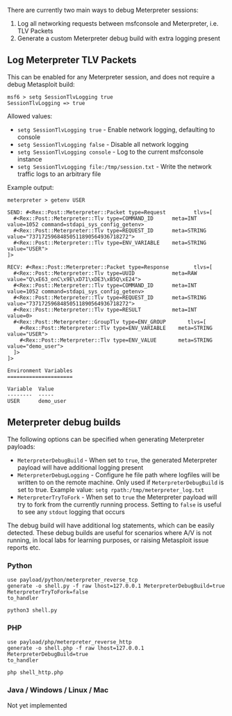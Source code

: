 There are currently two main ways to debug Meterpreter sessions:

1. Log all networking requests between msfconsole and Meterpreter, i.e. TLV Packets
2. Generate a custom Meterpreter debug build with extra logging present

## Log Meterpreter TLV Packets

This can be enabled for any Meterpreter session, and does not require a debug Metasploit build:

```
msf6 > setg SessionTlvLogging true
SessionTlvLogging => true
```

Allowed values:

- `setg SessionTlvLogging true` - Enable network logging, defaulting to console
- `setg SessionTlvLogging false` - Disable all network logging
- `setg SessionTlvLogging console` - Log to the current msfconsole instance
- `setg SessionTlvLogging file:/tmp/session.txt` - Write the network traffic logs to an arbitrary file


Example output:

```
meterpreter > getenv USER

SEND: #<Rex::Post::Meterpreter::Packet type=Request         tlvs=[
  #<Rex::Post::Meterpreter::Tlv type=COMMAND_ID      meta=INT        value=1052 command=stdapi_sys_config_getenv>
  #<Rex::Post::Meterpreter::Tlv type=REQUEST_ID      meta=STRING     value="73717259684850511890564936718272">
  #<Rex::Post::Meterpreter::Tlv type=ENV_VARIABLE    meta=STRING     value="USER">
]>

RECV: #<Rex::Post::Meterpreter::Packet type=Response        tlvs=[
  #<Rex::Post::Meterpreter::Tlv type=UUID            meta=RAW        value="Q\xE63_onC\x9E\xD71\xDE3\xB5Q\xE24">
  #<Rex::Post::Meterpreter::Tlv type=COMMAND_ID      meta=INT        value=1052 command=stdapi_sys_config_getenv>
  #<Rex::Post::Meterpreter::Tlv type=REQUEST_ID      meta=STRING     value="73717259684850511890564936718272">
  #<Rex::Post::Meterpreter::Tlv type=RESULT          meta=INT        value=0>
  #<Rex::Post::Meterpreter::GroupTlv type=ENV_GROUP       tlvs=[
    #<Rex::Post::Meterpreter::Tlv type=ENV_VARIABLE    meta=STRING     value="USER">
    #<Rex::Post::Meterpreter::Tlv type=ENV_VALUE       meta=STRING     value="demo_user">
  ]>
]>

Environment Variables
=====================

Variable  Value
--------  -----
USER      demo_user
```

## Meterpreter debug builds

The following options can be specified when generating Meterpreter payloads:

- `MeterpreterDebugBuild` - When set to `true`, the generated Meterpreter payload will have additional logging present
- `MeterpreterDebugLogging` - Configure he file path where logfiles will be written to on the remote machine. Only used if `MeterpreterDebugBuild` is set to true. Example value: `setg rpath:/tmp/meterpreter_log.txt`
- `MeterpreterTryToFork` - When set to `true` the Meterpreter payload will try to fork from the currently running process. Setting to `false` is useful to see any `stdout` logging that occurs

The debug build will have additional log statements, which can be easily detected. These debug builds are useful for scenarios where A/V is not running, in local labs for learning purposes, or raising Metasploit issue reports etc.

### Python

```
use payload/python/meterpreter_reverse_tcp
generate -o shell.py -f raw lhost=127.0.0.1 MeterpreterDebugBuild=true MeterpreterTryToFork=false
to_handler

python3 shell.py
```

### PHP

```
use payload/php/meterpreter_reverse_http
generate -o shell.php -f raw lhost=127.0.0.1 MeterpreterDebugBuild=true
to_handler

php shell_http.php
```

### Java / Windows / Linux / Mac

Not yet implemented